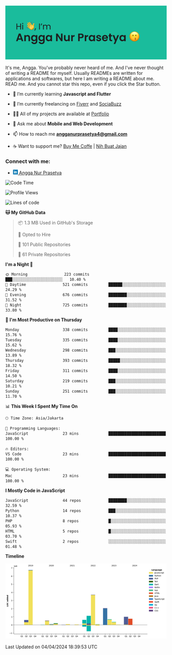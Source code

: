 ![Banner](https://github.com/prasetyanurangga/prasetyanurangga/blob/main/banner.png)

It's me, Angga. You've probably never heard of me. And I've never thought of writing a README for myself. Usually READMEs are written for applications and softwares, but here I am writing a README about me. READ me. And you cannot star this repo, even if you click the Star button.


- 🌱 I’m currently learning **Javascript and Flutter**

- 🔭 I’m currently freelancing on [Fiverr](https://www.fiverr.com/share/mYpyGx) and [SociaBuzz](https://www.sociabuzz.com/anggaprasetya/s/saya-akan-membuat-aplikasi-mobile-untuk-anda)

- 👨‍💻 All of my projects are available at [Portfolio](https://angganurprasetya.deno.dev)

- 💬 Ask me about **Mobile and Web Development**

- 📫 How to reach me **angganurprasetya4@gmail.com**

- ☕ Want to support me? [Buy Me Coffe](https://ko-fi.com/prasetyanurangga) | [Nih Buat Jajan](https://www.nihbuatjajan.com/prasetyanurangga)

<h3 align="left">Connect with me:</h3>
<ul>
<li> <a href="https://linkedin.com/in/angga-nur-prasetya-936687180" target="_blank"><img  src="https://raw.githubusercontent.com/prasetyanurangga/prasetyanurangga/main/linkedin.png" height="15" /> Angga Nur Prasetya </a> </li>
</ul>

<!--START_SECTION:waka-->
![Code Time](http://img.shields.io/badge/Code%20Time-296%20hrs%2043%20mins-blue)

![Profile Views](http://img.shields.io/badge/Profile%20Views-1-blue)

![Lines of code](https://img.shields.io/badge/From%20Hello%20World%20I%27ve%20Written-18.7%20million%20lines%20of%20code-blue)

**🐱 My GitHub Data** 

> 📦 1.3 MB Used in GitHub's Storage 
 > 
> 💼 Opted to Hire
 > 
> 📜 101 Public Repositories 
 > 
> 🔑 61 Private Repositories 
 > 
**I'm a Night 🦉** 

```text
🌞 Morning                223 commits         ███░░░░░░░░░░░░░░░░░░░░░░   10.40 % 
🌆 Daytime                521 commits         ██████░░░░░░░░░░░░░░░░░░░   24.29 % 
🌃 Evening                676 commits         ████████░░░░░░░░░░░░░░░░░   31.52 % 
🌙 Night                  725 commits         ████████░░░░░░░░░░░░░░░░░   33.80 % 
```
📅 **I'm Most Productive on Thursday** 

```text
Monday                   338 commits         ████░░░░░░░░░░░░░░░░░░░░░   15.76 % 
Tuesday                  335 commits         ████░░░░░░░░░░░░░░░░░░░░░   15.62 % 
Wednesday                298 commits         ███░░░░░░░░░░░░░░░░░░░░░░   13.89 % 
Thursday                 393 commits         █████░░░░░░░░░░░░░░░░░░░░   18.32 % 
Friday                   311 commits         ████░░░░░░░░░░░░░░░░░░░░░   14.50 % 
Saturday                 219 commits         ███░░░░░░░░░░░░░░░░░░░░░░   10.21 % 
Sunday                   251 commits         ███░░░░░░░░░░░░░░░░░░░░░░   11.70 % 
```


📊 **This Week I Spent My Time On** 

```text
🕑︎ Time Zone: Asia/Jakarta

💬 Programming Languages: 
JavaScript               23 mins             █████████████████████████   100.00 % 

🔥 Editors: 
VS Code                  23 mins             █████████████████████████   100.00 % 

💻 Operating System: 
Mac                      23 mins             █████████████████████████   100.00 % 
```

**I Mostly Code in JavaScript** 

```text
JavaScript               44 repos            ████████░░░░░░░░░░░░░░░░░   32.59 % 
Python                   14 repos            ███░░░░░░░░░░░░░░░░░░░░░░   10.37 % 
PHP                      8 repos             █░░░░░░░░░░░░░░░░░░░░░░░░   05.93 % 
HTML                     5 repos             █░░░░░░░░░░░░░░░░░░░░░░░░   03.70 % 
Swift                    2 repos             ░░░░░░░░░░░░░░░░░░░░░░░░░   01.48 % 
```



**Timeline**

![Lines of Code chart](https://raw.githubusercontent.com/prasetyanurangga/prasetyanurangga/main/assets/bar_graph.png)


 Last Updated on 04/04/2024 18:39:53 UTC
<!--END_SECTION:waka-->
